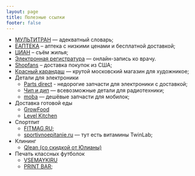 ```yaml
---
layout: page
title: Полезные ссылки
footer: false
---
```


- [МУЛЬТИТРАН](http://www.multitran.ru/) — адекватный словарь;
- [ЕАПТЕКА](http://www.eapteka.ru/) – аптека с низкими ценами и бесплатной доставкой;
- [ЦИАН](https://www.cian.ru/) – съём жилья;
- [Электронная регистратура](https://uslugi.mosreg.ru/zdrav/) — онлайн-запись ко врачу.
- [Shopfans](https://shopfans.ru/) – доставка покупок из США;
- [Красный карандаш](http://krasniykarandash.ru/) — крутой московский магазин для художникое;
- Детали для электроники
  + [Parts direct](https://www.partsdirect.ru/) - недорогие запчасти для электроники с доставкой;
  + [Чип и дип](https://www.chipdip.ru/) — всевозможные детали для радиотехники;
  + [moba](http://moba.ru/) — дешёвые запчасти для мобилок;
- Доставка готовой еды
  + [GrowFood](https://growfood.pro/msk/)
  + [Level Kitchen](https://levelkitchen.com/)
- Спортпит
  + [FITMAG.RU](http://fitmag.ru);
  + [sportivnoepitanie.ru](http://sportivnoepitanie.ru/twinlab-daily-one-caps/) — тут есть витамины TwinLab;
- Клининг
  - [Qlean (со скидкой от Юлианы)](https://qlean.ru/i/b4dt2)
- Печать классных футболок
  + [VSEMAYKIRU](https://www.vsemayki.ru/)
  + [PRINT BAR](https://printbar.ru/);

